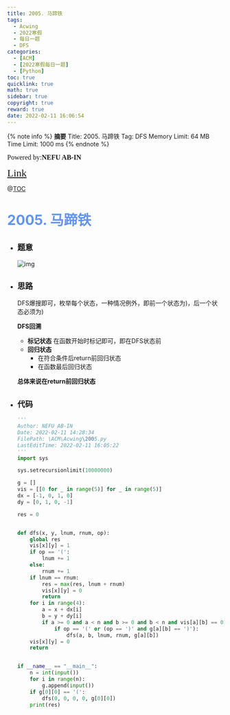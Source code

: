 ```yaml
---
title: 2005. 马蹄铁
tags:
  - Acwing
  - 2022寒假
  - 每日一题
  - DFS
categories:
  - [ACM]
  - [2022寒假每日一题]
  - [Python]
toc: true
quicklink: true
math: true
sidebar: true
copyright: true
reward: true
date: 2022-02-11 16:06:54
---
```



{% note info %}
**摘要**
Title: 2005. 马蹄铁
Tag: DFS
Memory Limit: 64 MB
Time Limit: 1000 ms
{% endnote %}
<!-- more -->

<font size=3 face=楷体>Powered by:**NEFU AB-IN**</font>

<font color=#FFA500 size=5 face=楷体>[Link](https://www.acwing.com/problem/content/description/2007/)</font>

@[TOC](文章目录)

# <font color=#6495ED size=6>2005. 马蹄铁</font>

* ## <font size=4 face=粗体>题意</font>

  ![img](https://oss.ab-in.cn/Pictures/2005.png)

* ## <font size=4 face=粗体>思路</font>

  DFS爆搜即可，枚举每个状态，一种情况例外，即前一个状态为$)$，后一个状态必须为$)$

  **DFS回溯**
  * **标记状态**
    在函数开始时标记即可，即在DFS状态前
  * **回归状态**
    * 在符合条件后return前回归状态
    * 在函数最后回归状态
  
  **总体来说在return前回归状态**

* ## <font size=4 face=粗体>代码</font>

  ```python
  '''
  Author: NEFU AB-IN
  Date: 2022-02-11 14:28:34
  FilePath: \ACM\Acwing\2005.py
  LastEditTime: 2022-02-11 16:05:22
  '''
  import sys

  sys.setrecursionlimit(10000000)

  g = []
  vis = [[0 for _ in range(5)] for _ in range(5)]
  dx = [-1, 0, 1, 0]
  dy = [0, 1, 0, -1]

  res = 0


  def dfs(x, y, lnum, rnum, op):
      global res
      vis[x][y] = 1
      if op == '(':
          lnum += 1
      else:
          rnum += 1
      if lnum == rnum:
          res = max(res, lnum + rnum)
          vis[x][y] = 0
          return
      for i in range(4):
          a = x + dx[i]
          b = y + dy[i]
          if a >= 0 and a < n and b >= 0 and b < n and vis[a][b] == 0:
              if op == '(' or (op == ')' and g[a][b] == ')'):
                  dfs(a, b, lnum, rnum, g[a][b])
      vis[x][y] = 0
      return


  if __name__ == "__main__":
      n = int(input())
      for i in range(n):
          g.append(input())
      if g[0][0] == '(':
          dfs(0, 0, 0, 0, g[0][0])
      print(res)
  ```